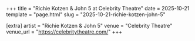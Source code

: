 +++
title = "Richie Kotzen & John 5 at Celebrity Theatre"
date = 2025-10-21
template = "page.html"
slug = "2025-10-21-richie-kotzen-john-5"

[extra]
artist = "Richie Kotzen & John 5"
venue = "Celebrity Theatre"
venue_url = "https://celebritytheatre.com/"
+++
